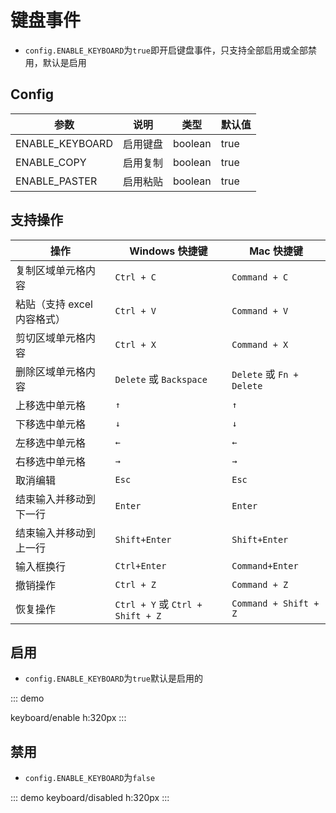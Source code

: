 # 键盘事件

-   `config.ENABLE_KEYBOARD`为`true`即开启键盘事件，只支持全部启用或全部禁用，默认是启用

## Config

| 参数            | 说明     | 类型    | 默认值 |
| --------------- | -------- | ------- | ------ |
| ENABLE_KEYBOARD | 启用键盘 | boolean | true   |
| ENABLE_COPY     | 启用复制 | boolean | true   |
| ENABLE_PASTER   | 启用粘贴 | boolean | true   |

## 支持操作

| 操作                        | Windows 快捷键                   | Mac 快捷键                |
| --------------------------- | -------------------------------- | ------------------------- |
| 复制区域单元格内容          | `Ctrl + C`                       | `Command + C`             |
| 粘贴（支持 excel 内容格式） | `Ctrl + V`                       | `Command + V`             |
| 剪切区域单元格内容          | `Ctrl + X`                       | `Command + X`             |
| 删除区域单元格内容          | `Delete` 或 `Backspace`          | `Delete` 或 `Fn + Delete` |
| 上移选中单元格              | `↑`                              | `↑`                       |
| 下移选中单元格              | `↓`                              | `↓`                       |
| 左移选中单元格              | `←`                              | `←`                       |
| 右移选中单元格              | `→`                              | `→`                       |
| 取消编辑                    | `Esc`                            | `Esc`                     |
| 结束输入并移动到下一行      | `Enter`                          | `Enter`                   |
| 结束输入并移动到上一行      | `Shift+Enter`                    | `Shift+Enter`             |
| 输入框换行                  | `Ctrl+Enter`                     | `Command+Enter`           |
| 撤销操作                    | `Ctrl + Z`                       | `Command + Z`             |
| 恢复操作                    | `Ctrl + Y` 或 `Ctrl + Shift + Z` | `Command + Shift + Z`     |

## 启用

-   `config.ENABLE_KEYBOARD`为`true`默认是启用的 

::: demo

keyboard/enable
h:320px
:::

## 禁用

-   `config.ENABLE_KEYBOARD`为`false` 

::: demo
keyboard/disabled
h:320px
:::
